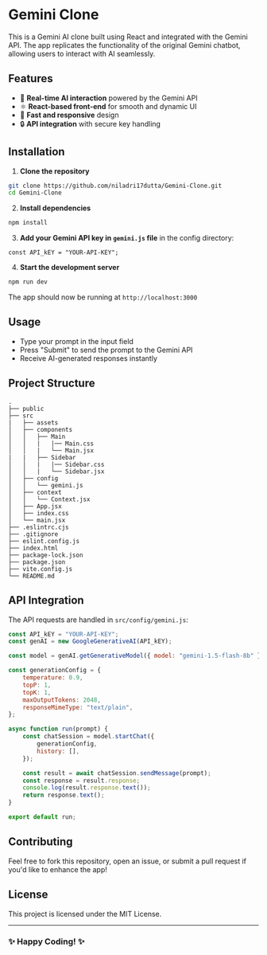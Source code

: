 # Gemini Clone

This is a Gemini AI clone built using React and integrated with the Gemini API. The app replicates the functionality of the original Gemini chatbot, allowing users to interact with AI seamlessly.

## Features

- 🌟 **Real-time AI interaction** powered by the Gemini API
- ⚛️ **React-based front-end** for smooth and dynamic UI
- 🚀 **Fast and responsive** design
- 🔒 **API integration** with secure key handling

## Installation

1. **Clone the repository**

```bash
git clone https://github.com/niladri17dutta/Gemini-Clone.git
cd Gemini-Clone
```

2. **Install dependencies**

```bash
npm install
```

3. **Add your Gemini API key in `gemini.js` file** in the config directory:

```
const API_kEY = "YOUR-API-KEY";
```

4. **Start the development server**

```bash
npm run dev
```

The app should now be running at `http://localhost:3000`

## Usage

- Type your prompt in the input field
- Press "Submit" to send the prompt to the Gemini API
- Receive AI-generated responses instantly

## Project Structure

```
.
├── public
├── src
|   ├── assets
│   ├── components
│   │   ├── Main
│   │   |   |── Main.css
│   │   |   └── Main.jsx
|   |   ├── Sidebar
│   │   |   |── Sidebar.css
│   │   |   └── Sidebar.jsx
│   ├── config
│   │   └── gemini.js
│   ├── context
│   │   └── Context.jsx
│   ├── App.jsx
│   ├── index.css
│   └── main.jsx
├── .eslintrc.cjs
├── .gitignore
├── eslint.config.js
├── index.html
├── package-lock.json
├── package.json
├── vite.config.js
└── README.md
```

## API Integration

The API requests are handled in `src/config/gemini.js`:

```javascript
const API_kEY = "YOUR-API-KEY";
const genAI = new GoogleGenerativeAI(API_kEY);

const model = genAI.getGenerativeModel({ model: "gemini-1.5-flash-8b" });

const generationConfig = {
    temperature: 0.9,
    topP: 1,
    topK: 1,
    maxOutputTokens: 2048,
    responseMimeType: "text/plain",
};

async function run(prompt) {
    const chatSession = model.startChat({
        generationConfig,
        history: [],
    });

    const result = await chatSession.sendMessage(prompt);
    const response = result.response;
    console.log(result.response.text());
    return response.text();
}

export default run;
```

## Contributing

Feel free to fork this repository, open an issue, or submit a pull request if you'd like to enhance the app!

## License

This project is licensed under the MIT License.

---

### ✨ Happy Coding! ✨
